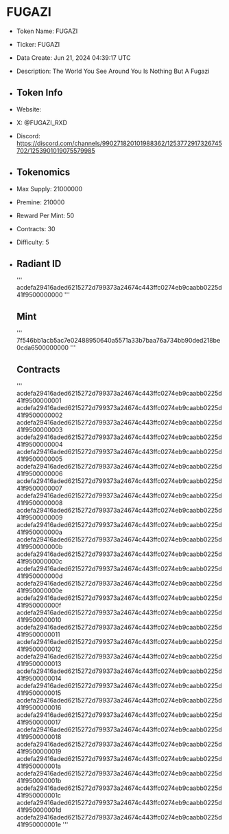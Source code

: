 # FUGAZI

- Token Name: FUGAZI
- Ticker: FUGAZI
- Data Create: Jun 21, 2024 04:39:17 UTC
- Description: The World You See Around You Is Nothing But A Fugazi

- ## Token Info
- Website:
- X: @FUGAZI_RXD
- Discord: https://discord.com/channels/990271820101988362/1253772917326745702/1253901019075579985

- ## Tokenomics
- Max Supply: 21000000
- Premine: 210000
- Reward Per Mint: 50
- Contracts: 30
- Difficulty: 5

- ## Radiant ID
  '''
  acdefa29416aded6215272d799373a24674c443ffc0274eb9caabb0225d41f9500000000
  '''

  ## Mint
  '''
  7f546bb1acb5ac7e02488950640a5571a33b7baa76a734bb90ded218be0cda6500000000
  '''

  ## Contracts

  '''
  acdefa29416aded6215272d799373a24674c443ffc0274eb9caabb0225d41f9500000001
  acdefa29416aded6215272d799373a24674c443ffc0274eb9caabb0225d41f9500000002
  acdefa29416aded6215272d799373a24674c443ffc0274eb9caabb0225d41f9500000003
  acdefa29416aded6215272d799373a24674c443ffc0274eb9caabb0225d41f9500000004
  acdefa29416aded6215272d799373a24674c443ffc0274eb9caabb0225d41f9500000005
  acdefa29416aded6215272d799373a24674c443ffc0274eb9caabb0225d41f9500000006
  acdefa29416aded6215272d799373a24674c443ffc0274eb9caabb0225d41f9500000007
  acdefa29416aded6215272d799373a24674c443ffc0274eb9caabb0225d41f9500000008
  acdefa29416aded6215272d799373a24674c443ffc0274eb9caabb0225d41f9500000009
  acdefa29416aded6215272d799373a24674c443ffc0274eb9caabb0225d41f950000000a
  acdefa29416aded6215272d799373a24674c443ffc0274eb9caabb0225d41f950000000b
  acdefa29416aded6215272d799373a24674c443ffc0274eb9caabb0225d41f950000000c
  acdefa29416aded6215272d799373a24674c443ffc0274eb9caabb0225d41f950000000d
  acdefa29416aded6215272d799373a24674c443ffc0274eb9caabb0225d41f950000000e
  acdefa29416aded6215272d799373a24674c443ffc0274eb9caabb0225d41f950000000f
  acdefa29416aded6215272d799373a24674c443ffc0274eb9caabb0225d41f9500000010
  acdefa29416aded6215272d799373a24674c443ffc0274eb9caabb0225d41f9500000011
  acdefa29416aded6215272d799373a24674c443ffc0274eb9caabb0225d41f9500000012
  acdefa29416aded6215272d799373a24674c443ffc0274eb9caabb0225d41f9500000013
  acdefa29416aded6215272d799373a24674c443ffc0274eb9caabb0225d41f9500000014
  acdefa29416aded6215272d799373a24674c443ffc0274eb9caabb0225d41f9500000015
  acdefa29416aded6215272d799373a24674c443ffc0274eb9caabb0225d41f9500000016
  acdefa29416aded6215272d799373a24674c443ffc0274eb9caabb0225d41f9500000017
  acdefa29416aded6215272d799373a24674c443ffc0274eb9caabb0225d41f9500000018
  acdefa29416aded6215272d799373a24674c443ffc0274eb9caabb0225d41f9500000019
  acdefa29416aded6215272d799373a24674c443ffc0274eb9caabb0225d41f950000001a
  acdefa29416aded6215272d799373a24674c443ffc0274eb9caabb0225d41f950000001b
  acdefa29416aded6215272d799373a24674c443ffc0274eb9caabb0225d41f950000001c
  acdefa29416aded6215272d799373a24674c443ffc0274eb9caabb0225d41f950000001d
  acdefa29416aded6215272d799373a24674c443ffc0274eb9caabb0225d41f950000001e
  '''
